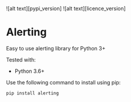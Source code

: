 ![alt text][pypi_version] ![alt text][licence_version]

# Alerting

Easy to use alerting library for Python 3+

Tested with:
* Python 3.6+

Use the following command to install using pip:
```
pip install alerting
```

